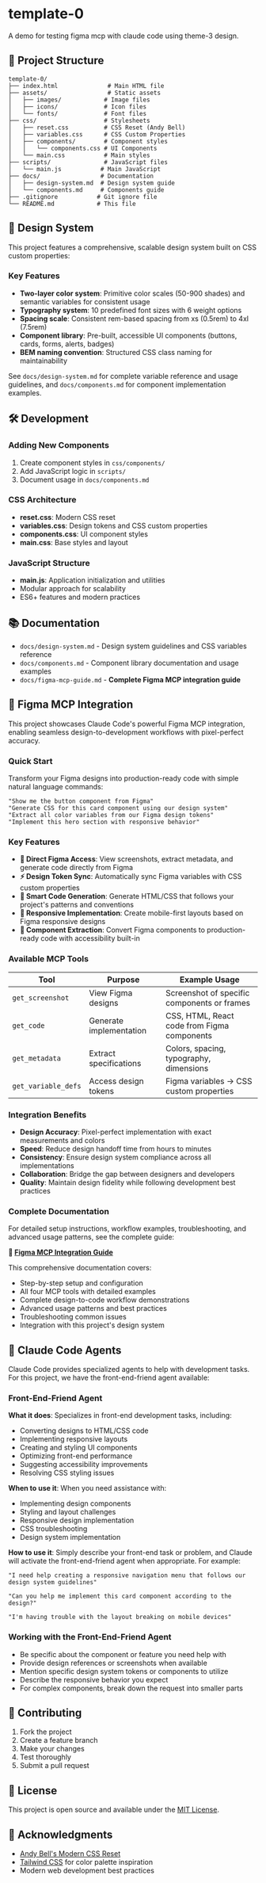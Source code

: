 # template-0

A demo for testing figma mcp with claude code using theme-3 design.

## 📁 Project Structure

```
template-0/
├── index.html              # Main HTML file
├── assets/                 # Static assets
│   ├── images/            # Image files
│   ├── icons/             # Icon files
│   └── fonts/             # Font files
├── css/                   # Stylesheets
│   ├── reset.css          # CSS Reset (Andy Bell)
│   ├── variables.css      # CSS Custom Properties
│   ├── components/        # Component styles
│   │   └── components.css # UI Components
│   └── main.css           # Main styles
├── scripts/               # JavaScript files
│   └── main.js           # Main JavaScript
├── docs/                 # Documentation
│   ├── design-system.md  # Design system guide
│   └── components.md     # Components guide
├── .gitignore           # Git ignore file
└── README.md            # This file
```

## 🎨 Design System

This project features a comprehensive, scalable design system built on CSS custom properties:

### Key Features

- **Two-layer color system**: Primitive color scales (50-900 shades) and semantic variables for consistent usage
- **Typography system**: 10 predefined font sizes with 6 weight options
- **Spacing scale**: Consistent rem-based spacing from xs (0.5rem) to 4xl (7.5rem)
- **Component library**: Pre-built, accessible UI components (buttons, cards, forms, alerts, badges)
- **BEM naming convention**: Structured CSS class naming for maintainability

See `docs/design-system.md` for complete variable reference and usage guidelines, and `docs/components.md` for component implementation examples.

## 🛠️ Development

### Adding New Components

1. Create component styles in `css/components/`
2. Add JavaScript logic in `scripts/`
3. Document usage in `docs/components.md`

### CSS Architecture

- **reset.css**: Modern CSS reset
- **variables.css**: Design tokens and CSS custom properties
- **components.css**: UI component styles
- **main.css**: Base styles and layout

### JavaScript Structure

- **main.js**: Application initialization and utilities
- Modular approach for scalability
- ES6+ features and modern practices

## 📚 Documentation

- `docs/design-system.md` - Design system guidelines and CSS variables reference
- `docs/components.md` - Component library documentation and usage examples
- `docs/figma-mcp-guide.md` - **Complete Figma MCP integration guide**

## 🔄 Figma MCP Integration

This project showcases Claude Code's powerful Figma MCP integration, enabling seamless design-to-development workflows with pixel-perfect accuracy.

### Quick Start

Transform your Figma designs into production-ready code with simple natural language commands:

```
"Show me the button component from Figma"
"Generate CSS for this card component using our design system"
"Extract all color variables from our Figma design tokens"
"Implement this hero section with responsive behavior"
```

### Key Features

- **🎯 Direct Figma Access**: View screenshots, extract metadata, and generate code directly from Figma
- **⚡ Design Token Sync**: Automatically sync Figma variables with CSS custom properties
- **🔧 Smart Code Generation**: Generate HTML/CSS that follows your project's patterns and conventions
- **📱 Responsive Implementation**: Create mobile-first layouts based on Figma responsive designs
- **🎨 Component Extraction**: Convert Figma components to production-ready code with accessibility built-in

### Available MCP Tools

| Tool | Purpose | Example Usage |
|------|---------|---------------|
| `get_screenshot` | View Figma designs | Screenshot of specific components or frames |
| `get_code` | Generate implementation | CSS, HTML, React code from Figma components |
| `get_metadata` | Extract specifications | Colors, spacing, typography, dimensions |
| `get_variable_defs` | Access design tokens | Figma variables → CSS custom properties |

### Integration Benefits

- **Design Accuracy**: Pixel-perfect implementation with exact measurements and colors
- **Speed**: Reduce design handoff time from hours to minutes
- **Consistency**: Ensure design system compliance across all implementations
- **Collaboration**: Bridge the gap between designers and developers
- **Quality**: Maintain design fidelity while following development best practices

### Complete Documentation

For detailed setup instructions, workflow examples, troubleshooting, and advanced usage patterns, see the complete guide:

**📖 [Figma MCP Integration Guide](docs/figma-mcp-guide.md)**

This comprehensive documentation covers:
- Step-by-step setup and configuration
- All four MCP tools with detailed examples
- Complete design-to-code workflow demonstrations
- Advanced usage patterns and best practices
- Troubleshooting common issues
- Integration with this project's design system

## 🤖 Claude Code Agents

Claude Code provides specialized agents to help with development tasks. For this project, we have the front-end-friend agent available:

### Front-End-Friend Agent

**What it does**: Specializes in front-end development tasks, including:
- Converting designs to HTML/CSS code
- Implementing responsive layouts
- Creating and styling UI components
- Optimizing front-end performance
- Suggesting accessibility improvements
- Resolving CSS styling issues

**When to use it**: When you need assistance with:
- Implementing design components
- Styling and layout challenges
- Responsive design implementation
- CSS troubleshooting
- Design system implementation

**How to use it**: Simply describe your front-end task or problem, and Claude will activate the front-end-friend agent when appropriate. For example:

```
"I need help creating a responsive navigation menu that follows our design system guidelines"

"Can you help me implement this card component according to the design?"

"I'm having trouble with the layout breaking on mobile devices"
```

### Working with the Front-End-Friend Agent

- Be specific about the component or feature you need help with
- Provide design references or screenshots when available
- Mention specific design system tokens or components to utilize
- Describe the responsive behavior you expect
- For complex components, break down the request into smaller parts

## 🤝 Contributing

1. Fork the project
2. Create a feature branch
3. Make your changes
4. Test thoroughly
5. Submit a pull request

## 📄 License

This project is open source and available under the [MIT License](LICENSE).

## 🙏 Acknowledgments

- [Andy Bell's Modern CSS Reset](https://piccalil.li/blog/a-modern-css-reset/)
- [Tailwind CSS](https://tailwindcss.com/) for color palette inspiration
- Modern web development best practices
